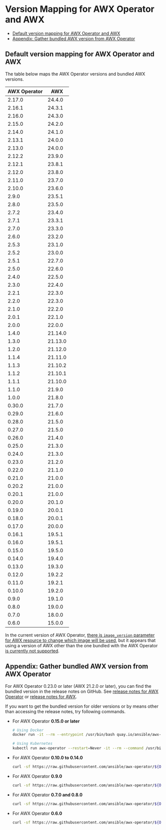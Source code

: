<!-- omit in toc -->
# Version Mapping for AWX Operator and AWX

- [Default version mapping for AWX Operator and AWX](#default-version-mapping-for-awx-operator-and-awx)
- [Appendix: Gather bundled AWX version from AWX Operator](#appendix-gather-bundled-awx-version-from-awx-operator)

## Default version mapping for AWX Operator and AWX

The table below maps the AWX Operator versions and bundled AWX versions.

| AWX Operator | AWX     |
| ------------ | ------- |
| 2.17.0       | 24.4.0  |
| 2.16.1       | 24.3.1  |
| 2.16.0       | 24.3.0  |
| 2.15.0       | 24.2.0  |
| 2.14.0       | 24.1.0  |
| 2.13.1       | 24.0.0  |
| 2.13.0       | 24.0.0  |
| 2.12.2       | 23.9.0  |
| 2.12.1       | 23.8.1  |
| 2.12.0       | 23.8.0  |
| 2.11.0       | 23.7.0  |
| 2.10.0       | 23.6.0  |
| 2.9.0        | 23.5.1  |
| 2.8.0        | 23.5.0  |
| 2.7.2        | 23.4.0  |
| 2.7.1        | 23.3.1  |
| 2.7.0        | 23.3.0  |
| 2.6.0        | 23.2.0  |
| 2.5.3        | 23.1.0  |
| 2.5.2        | 23.0.0  |
| 2.5.1        | 22.7.0  |
| 2.5.0        | 22.6.0  |
| 2.4.0        | 22.5.0  |
| 2.3.0        | 22.4.0  |
| 2.2.1        | 22.3.0  |
| 2.2.0        | 22.3.0  |
| 2.1.0        | 22.2.0  |
| 2.0.1        | 22.1.0  |
| 2.0.0        | 22.0.0  |
| 1.4.0        | 21.14.0 |
| 1.3.0        | 21.13.0 |
| 1.2.0        | 21.12.0 |
| 1.1.4        | 21.11.0 |
| 1.1.3        | 21.10.2 |
| 1.1.2        | 21.10.1 |
| 1.1.1        | 21.10.0 |
| 1.1.0        | 21.9.0  |
| 1.0.0        | 21.8.0  |
| 0.30.0       | 21.7.0  |
| 0.29.0       | 21.6.0  |
| 0.28.0       | 21.5.0  |
| 0.27.0       | 21.5.0  |
| 0.26.0       | 21.4.0  |
| 0.25.0       | 21.3.0  |
| 0.24.0       | 21.3.0  |
| 0.23.0       | 21.2.0  |
| 0.22.0       | 21.1.0  |
| 0.21.0       | 21.0.0  |
| 0.20.2       | 21.0.0  |
| 0.20.1       | 21.0.0  |
| 0.20.0       | 20.1.0  |
| 0.19.0       | 20.0.1  |
| 0.18.0       | 20.0.1  |
| 0.17.0       | 20.0.0  |
| 0.16.1       | 19.5.1  |
| 0.16.0       | 19.5.1  |
| 0.15.0       | 19.5.0  |
| 0.14.0       | 19.4.0  |
| 0.13.0       | 19.3.0  |
| 0.12.0       | 19.2.2  |
| 0.11.0       | 19.2.1  |
| 0.10.0       | 19.2.0  |
| 0.9.0        | 19.1.0  |
| 0.8.0        | 19.0.0  |
| 0.7.0        | 18.0.0  |
| 0.6.0        | 15.0.0  |

In the current version of AWX Operator, [there is `image_version` parameter for AWX resource to change which image will be used](https://ansible.readthedocs.io/projects/awx-operator/en/latest/user-guide/advanced-configuration/deploying-a-specific-version-of-awx.html), but it appears that using a version of AWX other than the one bundled with the AWX Operator [is currently not supported](https://ansible.readthedocs.io/projects/awx-operator/en/latest/user-guide/advanced-configuration/deploying-a-specific-version-of-awx.html).

## Appendix: Gather bundled AWX version from AWX Operator

For AWX Operator 0.23.0 or later (AWX 21.2.0 or later), you can find the bundled version in the release notes on GitHub. See [release notes for AWX Operator](https://github.com/ansible/awx-operator/releases) or [release notes for AWX](https://github.com/ansible/awx/releases).

If you want to get the bundled version for older versions or by means other than accessing the release notes, try following commands.

- For AWX Operator **0.15.0 or later**

  ```bash
  # Using Docker
  docker run -it --rm --entrypoint /usr/bin/bash quay.io/ansible/awx-operator:${OPERATOR_VERSION} -c env | grep DEFAULT_AWX_VERSION

  # Using Kubernetes
  kubectl run awx-operator --restart=Never -it --rm --command /usr/bin/bash --image=quay.io/ansible/awx-operator:${OPERATOR_VERSION} -- -c "env" | grep DEFAULT_AWX_VERSION
  ```

- For AWX Operator **0.10.0 to 0.14.0**

  ```bash
  curl -sf https://raw.githubusercontent.com/ansible/awx-operator/${OPERATOR_VERSION}/roles/installer/defaults/main.yml | egrep "^image_version:"
  ```

- For AWX Operator **0.9.0**

  ```bash
  curl -sf https://raw.githubusercontent.com/ansible/awx-operator/${OPERATOR_VERSION}/roles/installer/defaults/main.yml | egrep "^tower_image_version:"
  ```

- For AWX Operator **0.7.0 and 0.8.0**

  ```bash
  curl -sf https://raw.githubusercontent.com/ansible/awx-operator/${OPERATOR_VERSION}/roles/installer/defaults/main.yml | egrep "^tower_image:"
  ```

- For AWX Operator **0.6.0**

  ```bash
  curl -sf https://raw.githubusercontent.com/ansible/awx-operator/${OPERATOR_VERSION}/roles/awx/defaults/main.yml | egrep "^tower_image:"
  ```
